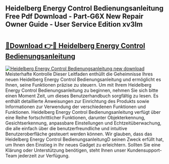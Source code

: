 ## Heidelberg Energy Control Bedienungsanleitung Free Pdf Download - Part-G6X New Repair Owner Guide - User Service Edition xv3Im

# <h2><a href="http://df1jid.blite.top/?on=Heidelberg+Energy+Control+Bedienungsanleitung">🔗Download 👉🔴 Heidelberg Energy Control Bedienungsanleitung</a></h2>

[![Heidelberg Energy Control Bedienungsanleitung new download](https://i.imgur.com/lujVjoI.png)](http://df1jid.blite.top/?on=Heidelberg+Energy+Control+Bedienungsanleitung)
Meisterhafte Kontrolle Dieser Leitfaden enthüllt die Geheimnisse Ihres neuen Heidelberg Energy Control Bedienungsanleitung und ermöglicht es Ihnen, seine Funktionen präzise zu steuern. Um mit Ihrem Heidelberg Energy Control Bedienungsanleitung zu beginnen, nehmen Sie sich bitte einen Moment Zeit, um dieses Benutzerhandbuch sorgfältig zu lesen. Es enthält detaillierte Anweisungen zur Einrichtung des Produkts sowie Informationen zur Verwendung der verschiedenen Funktionen und Funktionen. Heidelberg Energy Control Bedienungsanleitung verfügt über eine Reihe fortschrittlicher Funktionen, darunter Objekterkennung, Gesichtserkennung, anpassbare Einstellungen und Echtzeitüberwachung, die alle einfach über die benutzerfreundliche und intuitive Benutzeroberfläche gesteuert werden können. Wir glauben, dass das Heidelberg Energy Control BedienungsanleitungD seinen Zweck erfüllt hat, um Ihnen den Einstieg in Ihr neues Gadget zu erleichtern. Sollten Sie eine Klärung oder Unterstützung benötigen, steht Ihnen unser Kundensupport-Team jederzeit zur Verfügung.
